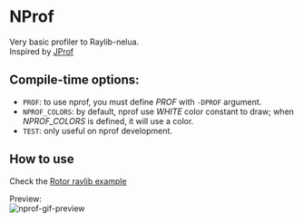 # NProf

Very basic profiler to Raylib-nelua.  
Inspired by [JProf](https://github.com/pfirsich/jprof)

## Compile-time options:

* `PROF`: to use nprof, you must define _PROF_ with `-DPROF` argument.
* `NPROF_COLORS`: by default, nprof use _WHITE_ color constant to draw; when _NPROF_COLORS_ is defined, it will use a color.
* `TEST`: only useful on nprof development.

## How to use

Check the [Rotor raylib example](https://gitlab.com/Andre-LA/rotor-nelua/-/blob/master/examples/raylib.nelua)

Preview:  
![nprof-gif-preview](nprof_preview.gif)
